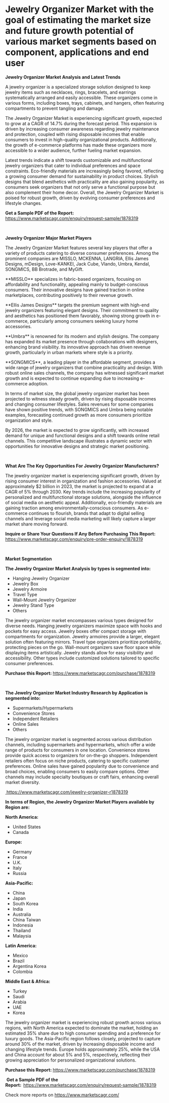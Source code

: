<p><h1>Jewelry Organizer Market with the goal of estimating the market size and future growth potential of various market segments based on component, applications and end user</h1></p><p><strong>Jewelry Organizer Market Analysis and Latest Trends</strong></p>
<p><p>A jewelry organizer is a specialized storage solution designed to keep jewelry items such as necklaces, rings, bracelets, and earrings systematically arranged and easily accessible. These organizers come in various forms, including boxes, trays, cabinets, and hangers, often featuring compartments to prevent tangling and damage.</p><p>The Jewelry Organizer Market is experiencing significant growth, expected to grow at a CAGR of 14.7% during the forecast period. This expansion is driven by increasing consumer awareness regarding jewelry maintenance and protection, coupled with rising disposable incomes that enable consumers to invest in high-quality organizational products. Additionally, the growth of e-commerce platforms has made these organizers more accessible to a wider audience, further fueling market expansion.</p><p>Latest trends indicate a shift towards customizable and multifunctional jewelry organizers that cater to individual preferences and space constraints. Eco-friendly materials are increasingly being favored, reflecting a growing consumer demand for sustainability in product choices. Stylish designs that blend aesthetics with practicality are also gaining popularity, as consumers seek organizers that not only serve a functional purpose but also complement their home decor. Overall, the Jewelry Organizer Market is poised for robust growth, driven by evolving consumer preferences and lifestyle changes.</p></p>
<p><strong>Get a Sample PDF of the Report:&nbsp;</strong> <a href="https://www.marketscagr.com/enquiry/request-sample/1878319?utm_campaign=2299&utm_medium=2&utm_source=Github&utm_content=ia&utm_term=08022025&utm_id=jewelry-organizer">https://www.marketscagr.com/enquiry/request-sample/1878319</a></p>
<p>&nbsp;</p>
<p><strong>Jewelry Organizer Major Market Players</strong></p>
<p><p>The Jewelry Organizer Market features several key players that offer a variety of products catering to diverse consumer preferences. Among the prominent companies are MISSLO, MCKENNA, LANGRIA, Ellis James Designs, mDesign, Love-KANKEI, Jack Cube, Vlando, Umbra, Kendal, SONGMICS, BB Brotrade, and MyGift.</p><p>**MISSLO** specializes in fabric-based organizers, focusing on affordability and functionality, appealing mainly to budget-conscious consumers. Their innovative designs have gained traction in online marketplaces, contributing positively to their revenue growth.</p><p>**Ellis James Designs** targets the premium segment with high-end jewelry organizers featuring elegant designs. Their commitment to quality and aesthetics has positioned them favorably, showing strong growth in e-commerce, particularly among consumers seeking luxury home accessories.</p><p>**Umbra** is renowned for its modern and stylish designs. The company has expanded its market presence through collaborations with designers, enhancing brand visibility. Its innovative approach has driven revenue growth, particularly in urban markets where style is a priority.</p><p>**SONGMICS**, a leading player in the affordable segment, provides a wide range of jewelry organizers that combine practicality and design. With robust online sales channels, the company has witnessed significant market growth and is expected to continue expanding due to increasing e-commerce adoption.</p><p>In terms of market size, the global jewelry organizer market has been projected to witness steady growth, driven by rising disposable incomes and changing consumer lifestyles. Sales revenues for some companies have shown positive trends, with SONGMICS and Umbra being notable examples, forecasting continued growth as more consumers prioritize organization and style.</p><p>By 2026, the market is expected to grow significantly, with increased demand for unique and functional designs and a shift towards online retail channels. This competitive landscape illustrates a dynamic sector with opportunities for innovative designs and strategic market positioning.</p></p>
<p>&nbsp;</p>
<p><strong>What Are The Key Opportunities For Jewelry Organizer Manufacturers?</strong></p>
<p><p>The jewelry organizer market is experiencing significant growth, driven by rising consumer interest in organization and fashion accessories. Valued at approximately $2 billion in 2023, the market is projected to expand at a CAGR of 5% through 2030. Key trends include the increasing popularity of personalized and multifunctional storage solutions, alongside the influence of social media on aesthetic appeal. Additionally, eco-friendly materials are gaining traction among environmentally-conscious consumers. As e-commerce continues to flourish, brands that adapt to digital selling channels and leverage social media marketing will likely capture a larger market share moving forward.</p></p>
<p><strong>Inquire or Share Your Questions If Any Before Purchasing This Report:</strong> <a href="https://www.marketscagr.com/enquiry/pre-order-enquiry/1878319?utm_campaign=2299&utm_medium=2&utm_source=Github&utm_content=ia&utm_term=08022025&utm_id=jewelry-organizer">https://www.marketscagr.com/enquiry/pre-order-enquiry/1878319</a></p>
<p>&nbsp;</p>
<p><strong>Market Segmentation</strong></p>
<p><strong>The Jewelry Organizer Market Analysis by types is segmented into:</strong></p>
<p><ul><li>Hanging Jewelry Organizer</li><li>Jewelry Box</li><li>Jewelry Armoire</li><li>Travel Type</li><li>Wall-Mount Jewelry Organizer</li><li>Jewelry Stand Type</li><li>Others</li></ul></p>
<p><p>The jewelry organizer market encompasses various types designed for diverse needs. Hanging jewelry organizers maximize space with hooks and pockets for easy access. Jewelry boxes offer compact storage with compartments for organization. Jewelry armoires provide a larger, elegant solution often featuring mirrors. Travel type organizers prioritize portability, protecting pieces on the go. Wall-mount organizers save floor space while displaying items artistically. Jewelry stands allow for easy visibility and accessibility. Other types include customized solutions tailored to specific consumer preferences.</p></p>
<p><strong>Purchase this Report:&nbsp;</strong><a href="https://www.marketscagr.com/purchase/1878319?utm_campaign=2299&utm_medium=2&utm_source=Github&utm_content=ia&utm_term=08022025&utm_id=jewelry-organizer">https://www.marketscagr.com/purchase/1878319</a></p>
<p>&nbsp;</p>
<p><strong>The Jewelry Organizer Market Industry Research by Application is segmented into:</strong></p>
<p><ul><li>Supermarkets/Hypermarkets</li><li>Convenience Stores</li><li>Independent Retailers</li><li>Online Sales</li><li>Others</li></ul></p>
<p><p>The jewelry organizer market is segmented across various distribution channels, including supermarkets and hypermarkets, which offer a wide range of products for consumers in one location. Convenience stores provide quick access to organizers for on-the-go shoppers. Independent retailers often focus on niche products, catering to specific customer preferences. Online sales have gained popularity due to convenience and broad choices, enabling consumers to easily compare options. Other channels may include specialty boutiques or craft fairs, enhancing overall market diversity.</p></p>
<p><a href="https://www.marketscagr.com/jewelry-organizer-r1878319?utm_campaign=2299&utm_medium=2&utm_source=Github&utm_content=ia&utm_term=08022025&utm_id=jewelry-organizer">&nbsp;https://www.marketscagr.com/jewelry-organizer-r1878319</a></p>
<p><strong>In terms of Region, the Jewelry Organizer Market Players available by Region are:</strong></p>
<p>
    <p> <strong> North America: </strong>
        <ul>
            <li>United States</li>
            <li>Canada</li>
        </ul>
        </p> 
    <p> <strong> Europe: </strong>
        <ul>
            <li>Germany</li>
            <li>France</li>
            <li>U.K.</li>
            <li>Italy</li>
            <li>Russia</li>
        </ul>
        </p> 
    <p> <strong> Asia-Pacific: </strong>
        <ul>
            <li>China</li>
            <li>Japan</li>
            <li>South Korea</li>
            <li>India</li>
            <li>Australia</li>
            <li>China Taiwan</li>
            <li>Indonesia</li>
            <li>Thailand</li>
            <li>Malaysia</li>
        </ul>
        </p> 
    <p> <strong> Latin America: </strong>
        <ul>
            <li>Mexico</li>
            <li>Brazil</li>
            <li>Argentina Korea</li>
            <li>Colombia</li>
        </ul>
        </p> 
    <p> <strong> Middle East & Africa: </strong>
        <ul>
            <li>Turkey</li>
            <li>Saudi</li>
            <li>Arabia</li>
            <li>UAE</li>
            <li>Korea</li>
        </ul>
    </p>
    </p>
<p><p>The jewelry organizer market is experiencing robust growth across various regions, with North America expected to dominate the market, holding an estimated 35% share due to high consumer spending and a preference for luxury goods. The Asia-Pacific region follows closely, projected to capture around 30% of the market, driven by increasing disposable income and changing lifestyle trends. Europe holds approximately 25%, while the USA and China account for about 5% and 5%, respectively, reflecting their growing appreciation for personalized organizational solutions.</p></p>
<p><strong>Purchase this Report: </strong><a href="https://www.marketscagr.com/purchase/1878319?utm_campaign=2299&utm_medium=2&utm_source=Github&utm_content=ia&utm_term=08022025&utm_id=jewelry-organizer">https://www.marketscagr.com/purchase/1878319</a></p>
<p>&nbsp;<strong>Get a Sample PDF of the Report:&nbsp;&nbsp;</strong><a href="https://www.marketscagr.com/enquiry/request-sample/1878319?utm_campaign=2299&utm_medium=2&utm_source=Github&utm_content=ia&utm_term=08022025&utm_id=jewelry-organizer">https://www.marketscagr.com/enquiry/request-sample/1878319</a></p>
<p><strong></strong></p>
<p>Check more reports on <a href="https://www.marketscagr.com/?utm_campaign=2299&utm_medium=2&utm_source=Github&utm_content=ia&utm_term=08022025&utm_id=jewelry-organizer">https://www.marketscagr.com/</a></p>